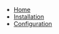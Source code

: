 <!-- docs/_sidebar.md -->

* [Home](/)
* [Installation](installation.md)
* [Configuration](configuration.md)

